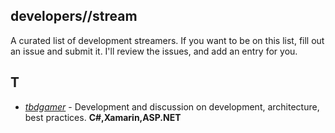 ## developers//stream
A curated list of development streamers. If you want to be on this list, fill out an issue and submit it. I'll review the issues, and add an entry for you. 

## T

- [*tbdgamer*](https://twitch.tv/tbdgamer) - Development and discussion on development, architecture, best practices. **C#,Xamarin,ASP.NET**